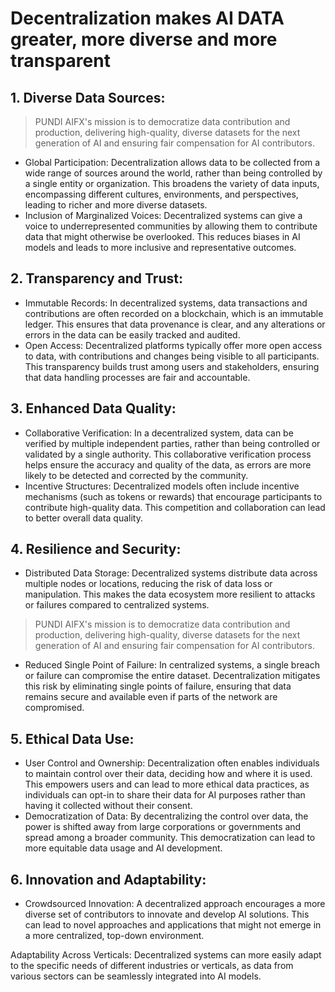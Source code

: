 # Decentralization makes AI DATA greater, more diverse and more transparent

## 1. Diverse Data Sources:

> PUNDI AIFX's mission is to democratize data contribution and production, delivering high-quality, diverse datasets for the next generation of AI and ensuring fair compensation for AI contributors.

* Global Participation: Decentralization allows data to be collected from a wide range of sources around the world, rather than being controlled by a single entity or organization. This broadens the variety of data inputs, encompassing different cultures, environments, and perspectives, leading to richer and more diverse datasets.
* Inclusion of Marginalized Voices: Decentralized systems can give a voice to underrepresented communities by allowing them to contribute data that might otherwise be overlooked. This reduces biases in AI models and leads to more inclusive and representative outcomes.

## 2. Transparency and Trust:

* Immutable Records: In decentralized systems, data transactions and contributions are often recorded on a blockchain, which is an immutable ledger. This ensures that data provenance is clear, and any alterations or errors in the data can be easily tracked and audited.
* Open Access: Decentralized platforms typically offer more open access to data, with contributions and changes being visible to all participants. This transparency builds trust among users and stakeholders, ensuring that data handling processes are fair and accountable.

## 3. Enhanced Data Quality:

* Collaborative Verification: In a decentralized system, data can be verified by multiple independent parties, rather than being controlled or validated by a single authority. This collaborative verification process helps ensure the accuracy and quality of the data, as errors are more likely to be detected and corrected by the community.
* Incentive Structures: Decentralized models often include incentive mechanisms (such as tokens or rewards) that encourage participants to contribute high-quality data. This competition and collaboration can lead to better overall data quality.

## 4. Resilience and Security:

* Distributed Data Storage: Decentralized systems distribute data across multiple nodes or locations, reducing the risk of data loss or manipulation. This makes the data ecosystem more resilient to attacks or failures compared to centralized systems.

> PUNDI AIFX's mission is to democratize data contribution and production, delivering high-quality, diverse datasets for the next generation of AI and ensuring fair compensation for AI contributors.

* Reduced Single Point of Failure: In centralized systems, a single breach or failure can compromise the entire dataset. Decentralization mitigates this risk by eliminating single points of failure, ensuring that data remains secure and available even if parts of the network are compromised.

## 5. Ethical Data Use:

* User Control and Ownership: Decentralization often enables individuals to maintain control over their data, deciding how and where it is used. This empowers users and can lead to more ethical data practices, as individuals can opt-in to share their data for AI purposes rather than having it collected without their consent.
* Democratization of Data: By decentralizing the control over data, the power is shifted away from large corporations or governments and spread among a broader community. This democratization can lead to more equitable data usage and AI development.

## 6. Innovation and Adaptability:

* Crowdsourced Innovation: A decentralized approach encourages a more diverse set of contributors to innovate and develop AI solutions. This can lead to novel approaches and applications that might not emerge in a more centralized, top-down environment.

Adaptability Across Verticals: Decentralized systems can more easily adapt to the specific needs of different industries or verticals, as data from various sectors can be seamlessly integrated into AI models.

